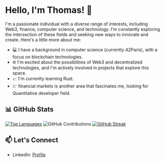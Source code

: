 # Hello, I'm Thomas! 👋

I'm a passionate individual with a diverse range of interests, including Web3, finance, computer science, and technology. I'm constantly exploring the intersection of these fields and seeking new ways to innovate and create. Here's a little more about me:

- 💻 I have a background in computer science (currently 42Paris), with a focus on blockchain technologies.
- 🌐 I'm excited about the possibilities of Web3 and decentralized technologies, and I'm actively involved in projects that explore this space.
- 📈 I'm currenlty learning Rust.
- 💹 financial markets is another area that fascinates me, looking for Quantitative developer field.

## 📊 GitHub Stats
[![Top Languages](https://github-readme-stats.vercel.app/api/top-langs/?username=0xTrinityy&layout=compact&langs_count=8&theme=dark)](https://github.com/0xTrinityy)
![GitHub Contributions](https://github-readme-stats.vercel.app/api?username=0xTrinityy&show_icons=true&theme=dark)
[![GitHub Streak](http://github-readme-streak-stats.herokuapp.com?user=0xTrinityy&theme=dark)](https://github.com/0xTrinityy)

## 📫 Let's Connect
- LinkedIn: [Profile](https://fr.linkedin.com/in/thomas-bellenger-8b3a78288)
